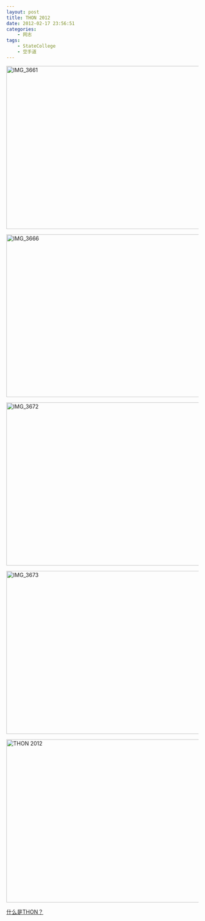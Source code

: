```yaml
--- 
layout: post
title: THON 2012
date: 2012-02-17 23:56:51
categories:
    - 网志
tags:
    - StateCollege
    - 空手道
---
```

<a href="http://www.flickr.com/photos/ztpala/6894875345/" title="IMG_3661 by ztpala, on Flickr"><img src="http://farm8.staticflickr.com/7181/6894875345_bed6440172_z.jpg" width="640" height="427" alt="IMG_3661"></a>

<a href="http://www.flickr.com/photos/ztpala/6894875135/" title="IMG_3666 by ztpala, on Flickr"><img src="http://farm8.staticflickr.com/7183/6894875135_c25d358e03_z.jpg" width="640" height="426" alt="IMG_3666"></a>

<a href="http://www.flickr.com/photos/ztpala/6894874915/" title="IMG_3672 by ztpala, on Flickr"><img src="http://farm8.staticflickr.com/7036/6894874915_0a16848286_z.jpg" width="640" height="427" alt="IMG_3672"></a>

<a href="http://www.flickr.com/photos/ztpala/6894874115/" title="IMG_3673 by ztpala, on Flickr"><img src="http://farm8.staticflickr.com/7185/6894874115_cf25606387_z.jpg" width="640" height="427" alt="IMG_3673"></a>

<a href="http://www.flickr.com/photos/ztpala/6894844995/" title="THON 2012 by ztpala, on Flickr"><img src="http://farm8.staticflickr.com/7057/6894844995_5191973418_z.jpg" width="640" height="427" alt="THON 2012"></a>

<a href="/2008/02/24/thon-2008/">什么是THON？</a>